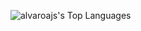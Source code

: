 ![alvaroajs's Top Languages](https://github-readme-stats.vercel.app/api/top-langs/?username=alvaroajs&theme=merko&show_icons=true&hide_border=false&layout=compact)
